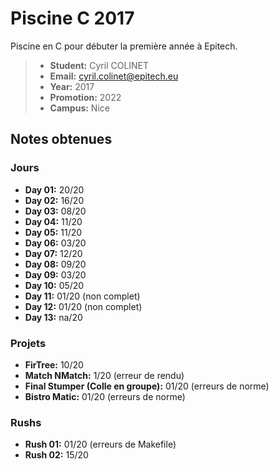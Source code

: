 # Piscine C 2017
Piscine en C pour débuter la première année à Epitech.

>- **Student:** Cyril COLINET
>-  **Email:** cyril.colinet@epitech.eu
>- **Year:** 2017
>- **Promotion:** 2022
>- **Campus:** Nice

## Notes obtenues
### Jours

- __Day 01:__ 20/20
- __Day 02:__ 16/20
- __Day 03:__ 08/20
- __Day 04:__ 11/20
- __Day 05:__ 11/20
- __Day 06:__ 03/20
- __Day 07:__ 12/20
- __Day 08:__ 09/20
- __Day 09:__ 03/20
- __Day 10:__ 05/20
- __Day 11:__ 01/20 (non complet)
- __Day 12:__ 01/20 (non complet)
- __Day 13:__ na/20

### Projets
- __FirTree:__ 10/20
- __Match NMatch:__ 1/20 (erreur de rendu)
- __Final Stumper (Colle en groupe):__ 01/20 (erreurs de norme)
- __Bistro Matic:__ 01/20 (erreurs de norme)

###  Rushs
- __Rush 01:__ 01/20 (erreurs de Makefile)
- __Rush 02:__ 15/20
